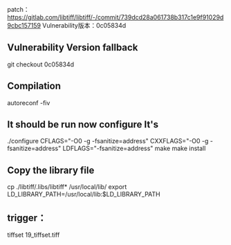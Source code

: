 patch： https://gitlab.com/libtiff/libtiff/-/commit/739dcd28a061738b317c1e9f91029d9cbc157159
Vulnerability版本：0c05834d


## Vulnerability Version fallback
git checkout 0c05834d

## Compilation
autoreconf -fiv
## It should be run now configure It's
./configure CFLAGS="-O0 -g -fsanitize=address" CXXFLAGS="-O0 -g -fsanitize=address" LDFLAGS="-fsanitize=address"
make
make install
## Copy the library file
cp ./libtiff/.libs/libtiff* /usr/local/lib/
export LD_LIBRARY_PATH=/usr/local/lib:$LD_LIBRARY_PATH

## trigger：
tiffset 19_tiffset.tiff